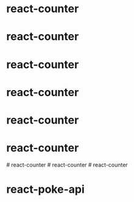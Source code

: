 # react-counter
# react-counter
# react-counter
# react-counter
# react-counter
# react-counter
#   r e a c t - c o u n t e r  
 #   r e a c t - c o u n t e r  
 # react-counter
# react-poke-api
